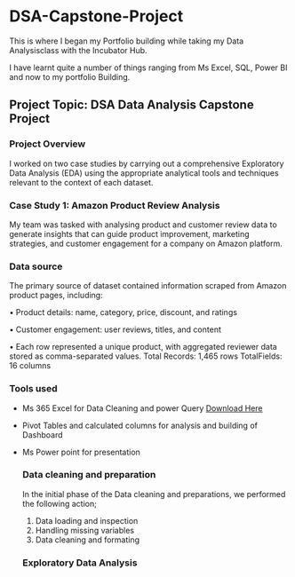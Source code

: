 # DSA-Capstone-Project
This is where I began my Portfolio building while taking my Data Analysisclass with the Incubator Hub.
 
I have learnt quite a number of things ranging from Ms Excel, SQL, Power BI and now to my portfolio Building.

## Project Topic: DSA Data Analysis Capstone Project

### Project Overview

I worked on two case studies by carrying out a comprehensive Exploratory Data
Analysis (EDA) using the appropriate analytical tools and techniques relevant to the
context of each dataset.

### Case Study 1: Amazon Product Review Analysis 

My team was tasked with analysing product and customer review data to generate insights that can
guide product improvement, marketing strategies, and customer engagement for a company on Amazon platform.

### Data source

The primary source of dataset contained information scraped from Amazon product pages, including:

• Product details: name, category, price, discount, and ratings

• Customer engagement: user reviews, titles, and content

• Each row represented a unique product, with aggregated reviewer data stored as comma-separated values.
Total Records: 1,465 rows
TotalFields: 16 columns

### Tools used
- Ms 365 Excel for Data Cleaning and power Query [Download Here](https://www.microsoft.com) 
- Pivot Tables and calculated columns for analysis and building of Dashboard 
- Ms Power point for presentation

  ### Data cleaning and preparation

  In the initial phase of the Data cleaning and preparations, we performed the following action;
  1. Data loading and inspection
  2. Handling missing variables
  3. Data cleaning and formating
 
  ### Exploratory Data Analysis


